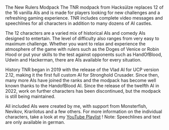 The New Rulers Modpack
The TNR modpack from Hacksülze replaces 12 of the 16 vanilla AIs and is made for players looking for new challenges and a refreshing gaming experience.
TNR includes complete video messages and speechlines for all characters in addition to many dozens of AI castles.

The 12 characters are a varied mix of historical AIs and comedy AIs designed to entertain.
The level of difficulty also ranges from very easy to maximum challenge.
Whether you want to relax and experience the atmosphere of the game with rulers such as the Doges of Venice or Robin Hood or put your skills to the test against opponents such as HandOfBlood, Udwin and Hackerman, there are AIs available for every situation.

History
TNR began in 2019 with the release of the Vlad AI for UCP version 2.12, making it the first full custom AI for Stronghold Crusader.
Since then, many more AIs have joined the ranks and the modpack has become well known thanks to the HandofBlood AI.
Since the release of the twelfth AI in 2022, work on further characters has been discontinued, but the modpack is still being maintained.

All included AIs were created by me, with support from Monsterfish, Nevikov, Krarilotus and a few others.
For more information on the individual characters, take a look at my  [YouTube Playlist](https://www.youtube.com/watch?v=05mSEZwmgZo&list=PLINOZtqxvjR7L55ukIJJDEMmq5qyhVCxL) !
Note: Speechlines and text are only available in german.
